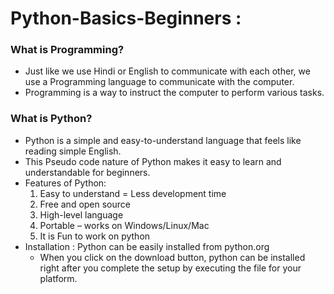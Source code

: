# Python-Basics-Beginners :

### What is Programming?
- Just like we use Hindi or English to communicate with each other, we use a Programming language to communicate with the computer.
- Programming is a way to instruct the computer to perform various tasks.
### What is Python?
- Python is a simple and easy-to-understand language that feels like reading simple English. 
- This Pseudo code nature of Python makes it easy to learn and understandable for beginners.
- Features of Python:
   1. Easy to understand = Less development time
   2. Free and open source
   3. High-level language
   4. Portable – works on Windows/Linux/Mac
   5. It is Fun to work on python
- Installation : Python can be easily installed from python.org
   - When you click on the download button, python can be installed right after you complete the setup by executing the file for your platform.


